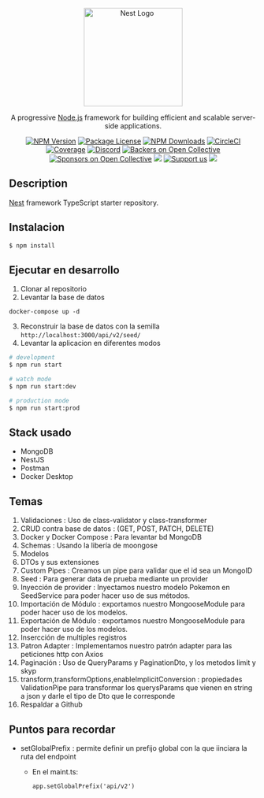 <p align="center">
  <a href="http://nestjs.com/" target="blank"><img src="https://nestjs.com/img/logo-small.svg" width="200" alt="Nest Logo" /></a>
</p>

[circleci-image]: https://img.shields.io/circleci/build/github/nestjs/nest/master?token=abc123def456
[circleci-url]: https://circleci.com/gh/nestjs/nest

  <p align="center">A progressive <a href="http://nodejs.org" target="_blank">Node.js</a> framework for building efficient and scalable server-side applications.</p>
    <p align="center">
<a href="https://www.npmjs.com/~nestjscore" target="_blank"><img src="https://img.shields.io/npm/v/@nestjs/core.svg" alt="NPM Version" /></a>
<a href="https://www.npmjs.com/~nestjscore" target="_blank"><img src="https://img.shields.io/npm/l/@nestjs/core.svg" alt="Package License" /></a>
<a href="https://www.npmjs.com/~nestjscore" target="_blank"><img src="https://img.shields.io/npm/dm/@nestjs/common.svg" alt="NPM Downloads" /></a>
<a href="https://circleci.com/gh/nestjs/nest" target="_blank"><img src="https://img.shields.io/circleci/build/github/nestjs/nest/master" alt="CircleCI" /></a>
<a href="https://coveralls.io/github/nestjs/nest?branch=master" target="_blank"><img src="https://coveralls.io/repos/github/nestjs/nest/badge.svg?branch=master#9" alt="Coverage" /></a>
<a href="https://discord.gg/G7Qnnhy" target="_blank"><img src="https://img.shields.io/badge/discord-online-brightgreen.svg" alt="Discord"/></a>
<a href="https://opencollective.com/nest#backer" target="_blank"><img src="https://opencollective.com/nest/backers/badge.svg" alt="Backers on Open Collective" /></a>
<a href="https://opencollective.com/nest#sponsor" target="_blank"><img src="https://opencollective.com/nest/sponsors/badge.svg" alt="Sponsors on Open Collective" /></a>
  <a href="https://paypal.me/kamilmysliwiec" target="_blank"><img src="https://img.shields.io/badge/Donate-PayPal-ff3f59.svg"/></a>
    <a href="https://opencollective.com/nest#sponsor"  target="_blank"><img src="https://img.shields.io/badge/Support%20us-Open%20Collective-41B883.svg" alt="Support us"></a>
  <a href="https://twitter.com/nestframework" target="_blank"><img src="https://img.shields.io/twitter/follow/nestframework.svg?style=social&label=Follow"></a>
</p>
  <!--[![Backers on Open Collective](https://opencollective.com/nest/backers/badge.svg)](https://opencollective.com/nest#backer)
  [![Sponsors on Open Collective](https://opencollective.com/nest/sponsors/badge.svg)](https://opencollective.com/nest#sponsor)-->

## Description

[Nest](https://github.com/nestjs/nest) framework TypeScript starter repository.

## Instalacion

```bash
$ npm install
```

## Ejecutar en desarrollo
1. Clonar al repositorio
2. Levantar la base de datos
```
docker-compose up -d
```
3. Reconstruir la base de datos con la semilla
``` http://localhost:3000/api/v2/seed/ ``` 
4. Levantar la aplicacion en diferentes modos
```bash
# development
$ npm run start

# watch mode
$ npm run start:dev

# production mode
$ npm run start:prod
```
## Stack usado
* MongoDB
* NestJS
* Postman
* Docker Desktop

## Temas


1. Validaciones : Uso de class-validator y class-transformer
2. CRUD contra base de datos : (GET, POST, PATCH, DELETE)
3. Docker y Docker Compose : Para levantar bd MongoDB
4. Schemas : Usando la libería de moongose
5. Modelos 
6. DTOs y sus extensiones
7. Custom Pipes : Creamos un pipe para validar que el id sea un MongoID
8. Seed : Para generar data de prueba mediante un provider
9. Inyección de provider : Inyectamos nuestro modelo Pokemon en SeedService para poder hacer uso de sus métodos.
10. Importación de Módulo :  exportamos nuestro MongooseModule para poder hacer uso de los modelos.
11. Exportación de Módulo :  exportamos nuestro MongooseModule para poder hacer uso de los modelos.
12. Insercción de multiples registros
13. Patron Adapter : Implementamos nuestro patrón adapter para las peticiones http con Axios
14. Paginación : Uso de QueryParams y PaginationDto, y los metodos limit y skyp
15. transform,transformOptions,enableImplicitConversion : propiedades ValidationPipe para transformar los querysParams que vienen en string a json y darle el tipo de Dto que le corresponde
16. Respaldar a Github

## Puntos para recordar

- setGlobalPrefix : permite definir un prefijo global con la que iinciara la ruta del endpoint
  - En el maint.ts: 

    ``` app.setGlobalPrefix('api/v2') ```
